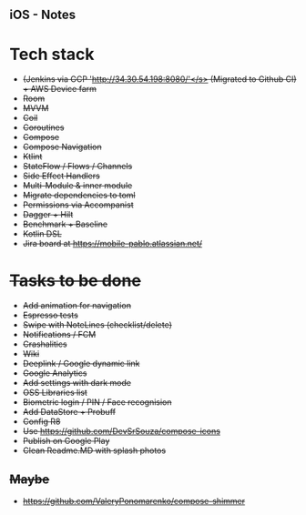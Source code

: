 ## iOS - Notes

# Tech stack
* <s>(Jenkins via GCP  'http://34.30.54.198:8080/'</s> (Migrated to Github CI) + AWS Device farm  
* Room
* MVVM
* Coil
* Coroutines
* Compose
* Compose Navigation
* Ktlint
* StateFlow / Flows / Channels
* Side Effect Handlers
* Multi-Module & inner module
* Migrate dependencies to toml
* Permissions via Accompanist
* Dagger + Hilt
* Benchmark + Baseline
* Kotlin DSL
* Jira board at https://mobile-pablo.atlassian.net/

# Tasks to be done
* Add animation for navigation
* Espresso tests
* Swipe with NoteLines  (checklist/delete)
* Notifications / FCM
* Crashalitics
* Wiki
* Deeplink / Google dynamic link
* Google Analytics
* Add settings with dark mode
* OSS Libraries list
* Biometric login / PIN / Face recognision
* Add DataStore + Probuff
* Config R8
* Use https://github.com/DevSrSouza/compose-icons
* Publish on Google Play
* Clean Readme.MD with splash photos


## Maybe
* https://github.com/ValeryPonomarenko/compose-shimmer
